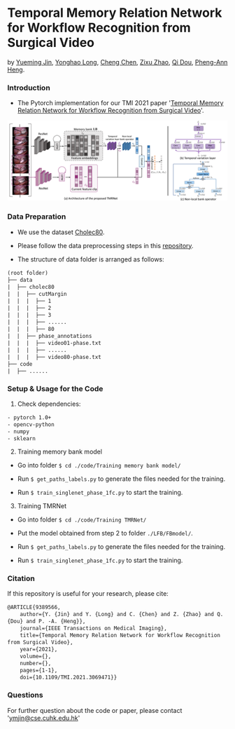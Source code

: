 # Temporal Memory Relation Network for Workflow Recognition from Surgical Video
by [Yueming Jin](https://yuemingjin.github.io/), [Yonghao Long](https://scholar.google.com/citations?user=HIjQdFQAAAAJ&hl=zh-CN), [Cheng Chen](https://scholar.google.com.hk/citations?user=bRe3FlcAAAAJ&hl=en), [Zixu Zhao](https://scholar.google.com.hk/citations?user=GSQY0CEAAAAJ&hl=zh-CN), [Qi Dou](http://www.cse.cuhk.edu.hk/~qdou/), [Pheng-Ann Heng](http://www.cse.cuhk.edu.hk/~pheng/). 

### Introduction
* The Pytorch implementation for our TMI 2021 paper '[Temporal Memory Relation Network for Workflow Recognition from Surgical Video](https://arxiv.org/abs/2103.16327)'. 

<p align="center">
  <img src="figure/overview_archi2.png"  width="800"/>
</p>

<!-- * The Code contains two parts: motion learning (flow prediction and flow compensation) and semi-supervised segmentation. -->

### Data Preparation
* We use the dataset [Cholec80](http://camma.u-strasbg.fr/datasets).

* Please follow the data preprocessing steps in this [repository](https://github.com/keyuncheng/MF-TAPNet).

* The structure of data folder is arranged as follows:
```
(root folder)
├── data
|  ├── cholec80
|  |  ├── cutMargin
|  |  |  ├── 1
|  |  |  ├── 2
|  |  |  ├── 3
|  |  |  ├── ......
|  |  |  ├── 80
|  |  ├── phase_annotations
|  |  |  ├── video01-phase.txt
|  |  |  ├── ......
|  |  |  ├── video80-phase.txt
├── code
|  ├── ......
```

### Setup & Usage for the Code

1. Check dependencies:
```
- pytorch 1.0+
- opencv-python
- numpy
- sklearn
```

2. Training memory bank model

* Go into folder ``$ cd ./code/Training memory bank model/``

* Run ``$ get_paths_labels.py`` to generate the files needed for the training.

* Run ``$ train_singlenet_phase_1fc.py`` to start the training.

3. Training TMRNet

* Go into folder ``$ cd ./code/Training TMRNet/``

* Put the model obtained from step 2 to folder ``./LFB/FBmodel/``.

* Run ``$ get_paths_labels.py`` to generate the files needed for the training.

* Run ``$ train_singlenet_phase_1fc.py`` to start the training.


### Citation
If this repository is useful for your research, please cite:
```
@ARTICLE{9389566,
    author={Y. {Jin} and Y. {Long} and C. {Chen} and Z. {Zhao} and Q. {Dou} and P. -A. {Heng}},
    journal={IEEE Transactions on Medical Imaging}, 
    title={Temporal Memory Relation Network for Workflow Recognition from Surgical Video}, 
    year={2021},
    volume={},
    number={},
    pages={1-1},
    doi={10.1109/TMI.2021.3069471}}
```

### Questions

For further question about the code or paper, please contact 'ymjin@cse.cuhk.edu.hk'